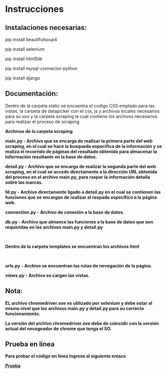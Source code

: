 <h1>Instrucciones</h1>

<h2>Instalaciones necesarias:</h2>
<p>pip install beautifulsoup4</p>
<p>pip install selenium</p>
<p>pip install html5lib</p>
<p>pip install mysql-connector-python</p>
<p>pip install django</p>

<h2>Documentación: </h2>
<p>Dentro de la carpeta static se encuentra el codigo CSS emplado para las vistas, la carpeta de datapicker con el css, js y archivos locales necesarios para su uso y la carpeta scraping la cual contiene los archivos necesarios para realizar el proceso de scraping</p>
<b>Archivos de la carpeta scraping<b>
<p>main.py - Archivo que se encarga de realizar la primera parte del web scraping, en el cual se hace la busqueda
especifica de la información y se realiza el recorrido de páginas del resultado obtenido para almacenar la 
información resultante en la base de datos.</p>
<p>detail.py - Archivo que se encarga de realizar la segunda parte del web scraping, en el cual se accede 
directamente a la dirección URL obtenida del proceso en el archivo main.py, para raspar la información detalla 
sobre las marcas.</p>
<p>fd.py - Archivo directamente ligado a detail.py en el cual se contienen las funciones que se encargan de realizar
el raspado especifico a la página web.</p>
<p>connection.py - Archivo de conexión a la base de datos.</p>
<p>db.py - Archivo que almance las funciones a la base de datos que son requeridas en los archivos main.py y detail.py</p><br>
<p>Dentro de la carpeta templates se encuentran los archivos html</p><br>
<p>urls.py - Archivo se encuentran las rutas de nevegación de la página.</p>
<p>views.py - Archivo se cargan las vistas.</p>

<h2>Nota:</h2>
<p>EL archivo chromedriver.exe es utilizado por selenium y debe estar al mismo nivel que los archivos main.py y detail.py para su correcto funcionamiento.</p>
<p>La versión del archivo chromedriver.exe debe de coincidir con la versión actual del nevageador de chrome que tenga el SO.</p>

<h2>Prueba en linea</h2>
<p>Para probar el código en línea ingrese al siguiente enlace</p>
<a href=https://wsbrandium.herokuapp.com/inicio/>Prueba</a>
